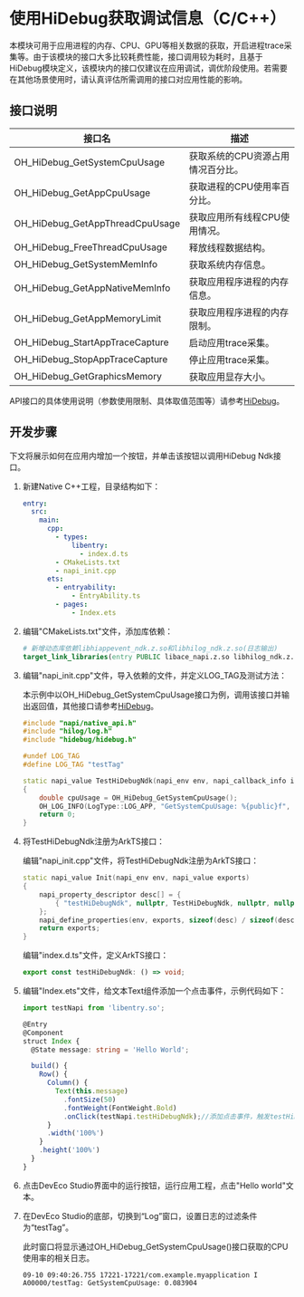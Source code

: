 # 使用HiDebug获取调试信息（C/C++）

本模块可用于应用进程的内存、CPU、GPU等相关数据的获取，开启进程trace采集等。由于该模块的接口大多比较耗费性能，接口调用较为耗时，且基于HiDebug模块定义，该模块内的接口仅建议在应用调试，调优阶段使用。若需要在其他场景使用时，请认真评估所需调用的接口对应用性能的影响。

## 接口说明
| 接口名                          | 描述                              |
| ------------------------------- | --------------------------------- |
| OH_HiDebug_GetSystemCpuUsage    | 获取系统的CPU资源占用情况百分比。 |
| OH_HiDebug_GetAppCpuUsage       | 获取进程的CPU使用率百分比。       |
| OH_HiDebug_GetAppThreadCpuUsage | 获取应用所有线程CPU使用情况。     |
| OH_HiDebug_FreeThreadCpuUsage   | 释放线程数据结构。                |
| OH_HiDebug_GetSystemMemInfo     | 获取系统内存信息。                |
| OH_HiDebug_GetAppNativeMemInfo  | 获取应用程序进程的内存信息。      |
| OH_HiDebug_GetAppMemoryLimit    | 获取应用程序进程的内存限制。      |
| OH_HiDebug_StartAppTraceCapture | 启动应用trace采集。               |
| OH_HiDebug_StopAppTraceCapture  | 停止应用trace采集。               |
| OH_HiDebug_GetGraphicsMemory    | 获取应用显存大小。          |

API接口的具体使用说明（参数使用限制、具体取值范围等）请参考[HiDebug](../reference/apis-performance-analysis-kit/_hi_debug.md)。

## 开发步骤
下文将展示如何在应用内增加一个按钮，并单击该按钮以调用HiDebug Ndk接口。

1. 新建Native C++工程，目录结构如下：

   ```yml
   entry:
     src:
       main:
         cpp:
           - types:
               libentry:
                 - index.d.ts
           - CMakeLists.txt
           - napi_init.cpp
         ets:
           - entryability:
               - EntryAbility.ts
           - pages:
               - Index.ets
   ```

2. 编辑"CMakeLists.txt"文件，添加库依赖：

   ```cmake
   # 新增动态库依赖libhiappevent_ndk.z.so和libhilog_ndk.z.so(日志输出)
   target_link_libraries(entry PUBLIC libace_napi.z.so libhilog_ndk.z.so libohhidebug.so)
   ```

3. 编辑"napi_init.cpp"文件，导入依赖的文件，并定义LOG_TAG及测试方法：

   本示例中以OH_HiDebug_GetSystemCpuUsage接口为例，调用该接口并输出返回值，其他接口请参考[HiDebug](../reference/apis-performance-analysis-kit/_hi_debug.md)。

   ```c++
   #include "napi/native_api.h"
   #include "hilog/log.h"
   #include "hidebug/hidebug.h"
   
   #undef LOG_TAG
   #define LOG_TAG "testTag"
   
   static napi_value TestHiDebugNdk(napi_env env, napi_callback_info info)
   {
       double cpuUsage = OH_HiDebug_GetSystemCpuUsage();
       OH_LOG_INFO(LogType::LOG_APP, "GetSystemCpuUsage: %{public}f", cpuUsage);
       return 0;
   }
   ```

4. 将TestHiDebugNdk注册为ArkTS接口：

   编辑"napi_init.cpp"文件，将TestHiDebugNdk注册为ArkTS接口：

   ```c++
   static napi_value Init(napi_env env, napi_value exports)
   {
       napi_property_descriptor desc[] = {
           { "testHiDebugNdk", nullptr, TestHiDebugNdk, nullptr, nullptr, nullptr, napi_default, nullptr }
       };
       napi_define_properties(env, exports, sizeof(desc) / sizeof(desc[0]), desc);
       return exports;
   }
   ```

   编辑"index.d.ts"文件，定义ArkTS接口：

   ```typescript
   export const testHiDebugNdk: () => void;
   ```

5. 编辑"Index.ets"文件，给文本Text组件添加一个点击事件，示例代码如下：

   ```ts
   import testNapi from 'libentry.so';
   
   @Entry
   @Component
   struct Index {
     @State message: string = 'Hello World';
   
     build() {
       Row() {
         Column() {
           Text(this.message)
             .fontSize(50)
             .fontWeight(FontWeight.Bold)
             .onClick(testNapi.testHiDebugNdk);//添加点击事件，触发testHiDebugNdk方法。
         }
         .width('100%')
       }
       .height('100%')
     }
   }
   ```

6. 点击DevEco Studio界面中的运行按钮，运行应用工程，点击"Hello world"文本。

7. 在DevEco Studio的底部，切换到“Log”窗口，设置日志的过滤条件为“testTag”。

   此时窗口将显示通过OH_HiDebug_GetSystemCpuUsage()接口获取的CPU使用率的相关日志。

   ```Text
   09-10 09:40:26.755 17221-17221/com.example.myapplication I A00000/testTag: GetSystemCpuUsage: 0.083904
   ```

